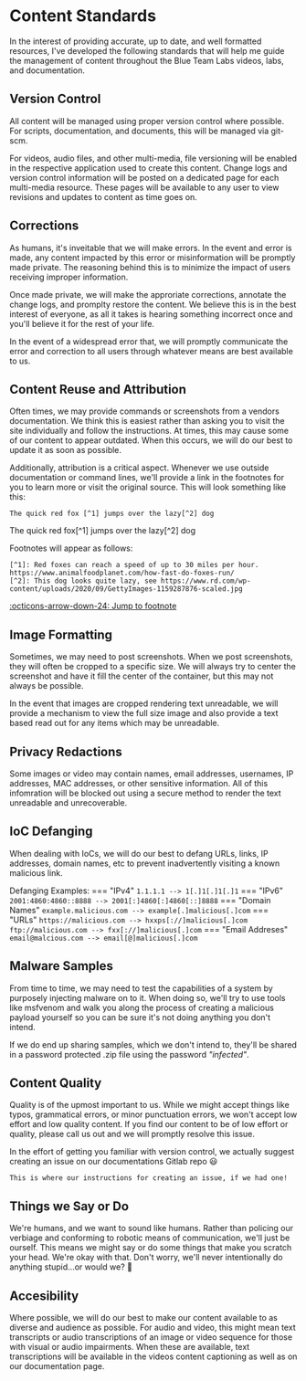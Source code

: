 # Content Standards

In the interest of providing accurate, up to date, and well formatted resources, I've developed the following standards that will help me guide the management of content throughout the Blue Team Labs videos, labs, and documentation.

## Version Control
All content will be managed using proper version control where possible. For scripts, documentation, and documents, this will be managed via git-scm. 

For videos, audio files, and other multi-media, file versioning will be enabled in the respective application used to create this content. Change logs and version control information will be posted on a dedicated page for each multi-media resource. These pages will be available to any user to view revisions and updates to content as time goes on.

## Corrections
As humans, it's inveitable that we will make errors. In the event and error is made, any content impacted by this error or misinformation will be promptly made private. The reasoning behind this is to minimize the impact of users receiving improper information.

Once made private, we will make the approriate corrections, annotate the change logs, and promplty restore the content. We believe this is in the best interest of everyone, as all it takes is hearing something incorrect once and you'll believe it for the rest of your life.

In the event of a widespread error that, we will promptly communicate the error and correction to all users through whatever means are best available to us.

## Content Reuse and Attribution
Often times, we may provide commands or screenshots from a vendors documentation. We think this is easiest rather than asking you to visit the site individually and follow the instructions. At times, this may cause some of our content to appear outdated. When this occurs, we will do our best to update it as soon as possible.

Additionally, attribution is a critical aspect. Whenever we use outside documentation or command lines, we'll provide a link in the footnotes for you to learn more or visit the original source. This will look something like this:

``` title="Text with footnote included"
The quick red fox [^1] jumps over the lazy[^2] dog
```

<div class="result" markdown>
The quick red fox[^1] jumps over the lazy[^2] dog
</div>

Footnotes will appear as follows:
``` title="Footnote"
[^1]: Red foxes can reach a speed of up to 30 miles per hour. https://www.animalfoodplanet.com/how-fast-do-foxes-run/
[^2]: This dog looks quite lazy, see https://www.rd.com/wp-content/uploads/2020/09/GettyImages-1159287876-scaled.jpg
```

<div class="result" markdown>

[:octicons-arrow-down-24: Jump to footnote](#fn:1)

</div>

## Image Formatting
Sometimes, we may need to post screenshots. When we post screenshots, they will often be cropped to a specific size. We will always try to center the screenshot and have it fill the center of the container, but this may not always be possible.

In the event that images are cropped rendering text unreadable, we will provide a mechanism to view the full size image and also provide a text based read out for any items which may be unreadable.

## Privacy Redactions
Some images or video may contain names, email addresses, usernames, IP addresses, MAC addresses, or other sensitive information. All of this infomration will be blocked out using a secure method to render the text unreadable and unrecoverable.


## IoC Defanging
When dealing with IoCs, we will do our best to defang URLs, links, IP addresses, domain names, etc to prevent inadvertently visiting a known malicious link. 

Defanging Examples:
=== "IPv4"
    ```
        1.1.1.1 --> 1[.]1[.]1[.]1
    ```
=== "IPv6"
    ```
        2001:4860:4860::8888 --> 2001[:]4860[:]4860[::]8888
    ```
=== "Domain Names"
    ```
        example.malicious.com --> example[.]malicious[.]com
    ```
=== "URLs"
    ```
        https://malicious.com --> hxxps[://]malicious[.]com
        ftp://malicious.com --> fxx[://]malicious[.]com
    ```
=== "Email Addreses"
    ```
        email@malcious.com --> email[@]malicious[.]com
    ```

## Malware Samples
From time to time, we may need to test the capabilities of a system by purposely injecting malware on to it. When doing so, we'll try to use tools like msfvenom and walk you along the process of creating a malicious payload yourself so you can be sure it's not doing anything you don't intend.

If we do end up sharing samples, which we don't intend to, they'll be shared in a password protected .zip file using the password _"infected"_.


## Content Quality
Quality is of the upmost important to us. While we might accept things like typos, grammatical errors, or minor punctuation errors, we won't accept low effort and low quality content. If you find our content to be of low effort or quality, please call us out and we will promptly resolve this issue.

In the effort of getting you familiar with version control, we actually suggest creating an issue on our documentations Gitlab repo :smiley:
```
This is where our instructions for creating an issue, if we had one!
```

## Things we Say or Do
We're humans, and we want to sound like humans. Rather than policing our verbiage and conforming to robotic means of communication, we'll just be ourself. This means we might say or do some things that make you scratch your head. We're okay with that. Don't worry, we'll never intentionally do anything stupid...or would we? :thinking:

## Accesibility
Where possible, we will do our best to make our content available to as diverse and audience as possible. For audio and video, this might mean text transcripts or audio transcriptions of an image or video sequence for those with visual or audio impairments. When these are available, text transcriptions will be available in the videos content captioning as well as on our documentation page.

[^1]: Red foxes can reach a speed of up to 30 miles per hour. [https://www.animalfoodplanet.com/how-fast-do-foxes-run/](https://www.animalfoodplanet.com/how-fast-do-foxes-run/)
[^2]: This dog looks quite lazy, see [https://www.rd.com/wp-content/uploads/2020/09/GettyImages-1159287876-scaled.jpg](https://www.rd.com/wp-content/uploads/2020/09/GettyImages-1159287876-scaled.jpg)

